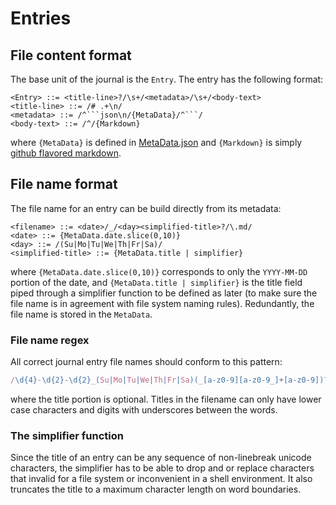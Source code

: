 # Entries

## File content format

The base unit of the journal is the `Entry`. The entry has the following format:

```
<Entry> ::= <title-line>?/\s+/<metadata>/\s+/<body-text>
<title-line> ::= /# .+\n/
<metadata> ::= /^```json\n/{MetaData}/^```/
<body-text> ::= /^/{Markdown}
```

where `{MetaData}` is defined in [MetaData.json](../src/model/MetaData.json) and `{Markdown}` is simply [github flavored markdown](https://github.github.com/gfm/).

## File name format

The file name for an entry can be build directly from its metadata:

```
<filename> ::= <date>/_/<day><simplified-title>?/\.md/
<date> ::= {MetaData.date.slice(0,10)}
<day> ::= /(Su|Mo|Tu|We|Th|Fr|Sa)/
<simplified-title> ::= {MetaData.title | simplifier}
```

where `{MetaData.date.slice(0,10)}` corresponds to only the `YYYY-MM-DD` portion of the date, and `{MetaData.title | simplifier}` is the title field piped through a simplifier function to be defined as later (to make sure the file name is in agreement with file system naming rules). Redundantly, the file name is stored in the `MetaData`.

### File name regex

All correct journal entry file names should conform to this pattern:

```js
/\d{4}-\d{2}-\d{2}_(Su|Mo|Tu|We|Th|Fr|Sa)(_[a-z0-9][a-z0-9_]+[a-z0-9])?\.md/
```

where the title portion is optional. Titles in the filename can only have lower case characters and digits with underscores between the words.


### The simplifier function

Since the title of an entry can be any sequence of non-linebreak unicode characters, the simplifier has to be able to drop and or replace characters that invalid for a file system or inconvenient in a shell environment. It also truncates the title to a maximum character length on word boundaries.
